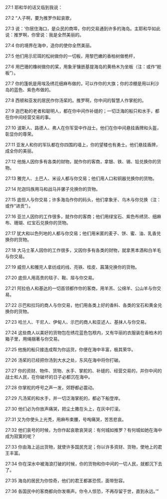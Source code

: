 <a id="1"></a>27:1  耶和华的话又临到我说：  

<a id="2"></a>27:2  “人子啊，要为推罗作起哀歌，  

<a id="3"></a>27:3  说：‘你居住海口，是众民的商埠，你的交易通到许多的海岛。主耶和华如此说：推罗啊，你曾说：我是全然美丽的。  

<a id="4"></a>27:4  你的境界在海中，造你的使你全然美丽。  

<a id="5"></a>27:5  他们用示尼珥的松树做你的一切板，用黎巴嫩的香柏树做桅杆，  

<a id="6"></a>27:6  用巴珊的橡树做你的桨，用象牙镶嵌基提海岛的黄杨木为坐板（注：或作“舱板”）。  

<a id="7"></a>27:7  你的篷帆是用埃及绣花细麻布做的，可以作你的大旗；你的凉棚是用以利沙岛的蓝色、紫色布做的。  

<a id="8"></a>27:8  西顿和亚发的居民作你汤桨的。推罗啊，你中间的智慧人作掌舵的。  

<a id="9"></a>27:9  迦巴勒的老者和聪明人，都在你中间作补缝的；一切泛海的船只和水手，都在你中间经营交易的事。  

<a id="10"></a>27:10  波斯人、路德人、弗人在你军营中作战士。他们在你中间悬挂盾牌和头盔，彰显你的尊荣。  

<a id="11"></a>27:11  亚发人和你的军队都在你四围的墙上，你的望楼也有勇士。他们悬挂盾牌，成全你的美丽。  

<a id="12"></a>27:12  他施人因你多有各类的财物，就作你的客商，拿银、铁、锡、铅兑换你的货物。  

<a id="13"></a>27:13  雅完人、土巴人、米设人都与你交易；他们用人口和铜器兑换你的货物。  

<a id="14"></a>27:14  陀迦玛族用马和战马并骡子兑换你的货物。  

<a id="15"></a>27:15  底但人与你交易；许多海岛作你的码头，他们拿象牙、乌木与你兑换（注：或作“进贡”）。  

<a id="16"></a>27:16  亚兰人因你的工作很多，就作你的客商；他们用绿宝石、紫色布绣货、细麻布、珊瑚、红宝石兑换你的货物。  

<a id="17"></a>27:17  犹大和以色列地的人都与你交易；他们用米匿的麦子、饼、蜜、油、乳香兑换你的货物。  

<a id="18"></a>27:18  大马士革人因你的工作很多，又因你多有各类的财物，就拿黑本酒和白羊毛与你交易。  

<a id="19"></a>27:19  威但人和雅完人拿纺成的线、亮铁、桂皮、菖蒲兑换你的货物。  

<a id="20"></a>27:20  底但人用高贵的毯子、鞍、屉与你交易。  

<a id="21"></a>27:21  阿拉伯人和基达的一切首领都作你的客商，用羊羔、公绵羊、公山羊与你交易。  

<a id="22"></a>27:22  示巴和拉玛的商人与你交易，他们用各类上好的香料、各类的宝石和黄金兑换你的货物。  

<a id="23"></a>27:23  哈兰人、干尼人、伊甸人、示巴的商人和亚述人、基抹人与你交易。  

<a id="24"></a>27:24  这些商人以美好的货物包在绣花蓝色包袱内，又有华丽的衣服装在香柏木的箱子里，用绳捆著与你交易。  

<a id="25"></a>27:25  他施的船只接连成帮为你运货，你便在海中丰富，极其荣华。  

<a id="26"></a>27:26  汤桨的已经把你汤到大水之处，东风在海中将你打破。  

<a id="27"></a>27:27  你的资财、物件、货物、水手、掌舵的、补缝的、经营交易的，并你中间的战士和人民，在你破坏的日子必都沉在海中。  

<a id="28"></a>27:28  你掌舵的呼号之声一发，郊野都必震动。  

<a id="29"></a>27:29  凡汤桨的和水手，并一切泛海掌舵的，都必下船登岸。  

<a id="30"></a>27:30  他们必为你放声痛哭，把尘土撒在头上，在灰中打滚。  

<a id="31"></a>27:31  又为你使头上光秃，用麻布束腰，号啕痛哭，苦苦悲哀。  

<a id="32"></a>27:32  他们哀号的时候，为你作起哀歌哀哭说：有何城如推罗？有何城如她在海中成为寂寞的呢？  

<a id="33"></a>27:33  你由海上运出货物，就使许多国民充足；你以许多资财、货物，使地上的君王丰富。  

<a id="34"></a>27:34  你在深水中被海浪打破的时候，你的货物和你中间的一切人民，就都沉下去了。  

<a id="35"></a>27:35  海岛的居民为你惊奇，他们的君王都甚恐慌，面带愁容。  

<a id="36"></a>27:36  各国民中的客商都向你发嘶声。你令人惊恐，不再存留于世，直到永远。’”  
